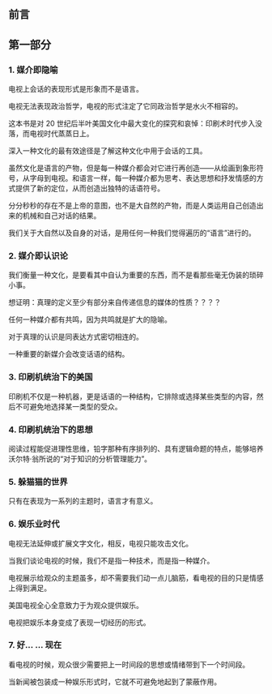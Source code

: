 ## 前言

## 第一部分

### 1. 媒介即隐喻

电视上会话的表现形式是形象而不是语言。

电视无法表现政治哲学，电视的形式注定了它同政治哲学是水火不相容的。

这本书是对 20 世纪后半叶美国文化中最大变化的探究和哀悼：印刷术时代步入没落，而电视时代蒸蒸日上。

深入一种文化的最有效途径是了解这种文化中用于会话的工具。

虽然文化是语言的产物，但是每一种媒介都会对它进行再创造——从绘画到象形符号，从字母到电视。和语言一样，每一种媒介都为思考、表达思想和抒发情感的方式提供了新的定位，从而创造出独特的话语符号。

分分秒秒的存在不是上帝的意图，也不是大自然的产物，而是人类运用自己创造出来的机械和自己对话的结果。

我们关于大自然以及自身的对话，是用任何一种我们觉得遍历的“语言”进行的。

### 2. 媒介即认识论

我们衡量一种文化，是要看其中自认为重要的东西，而不是看那些毫无伪装的琐碎小事。

想证明：真理的定义至少有部分来自传递信息的媒体的性质？？？？

任何一种媒介都有共鸣，因为共鸣就是扩大的隐喻。

对于真理的认识是同表达方式密切相连的。

一种重要的新媒介会改变话语的结构。

### 3. 印刷机统治下的美国

印刷机不仅是一种机器，更是话语的一种结构，它排除或选择某些类型的内容，然后不可避免地选择某一类型的受众。

### 4. 印刷机统治下的思想

阅读过程能促进理性思维，铅字那种有序排列的、具有逻辑命题的特点，能够培养沃尔特·翁所说的“对于知识的分析管理能力”。

### 5. 躲猫猫的世界

只有在表现为一系列的主题时，语言才有意义。

### 6. 娱乐业时代

电视无法延伸或扩展文字文化，相反，电视只能攻击文化。

当我们谈论电视的时候，我们不是指一种技术，而是指一种媒介。

电视展示给观众的主题虽多，却不需要我们动一点儿脑筋，看电视的目的只是情感上得到满足。

美国电视全心全意致力于为观众提供娱乐。

电视把娱乐本身变成了表现一切经历的形式。

### 7. 好... ... 现在

看电视的时候，观众很少需要把上一时间段的思想或情绪带到下一个时间段。

当新闻被包装成一种娱乐形式时，它就不可避免地起到了蒙蔽作用。
